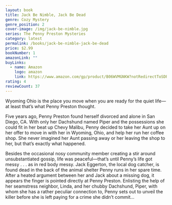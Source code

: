```yaml
---
layout: book
title: Jack Be Nimble, Jack Be Dead
genre: Cozy Mystery
genre_position: 2
cover-image: /img/jack-be-nimble.jpg
series: The Penny Preston Mysteries
category: latest
permalink: /books/jack-be-nimble-jack-be-dead
price: $2.99
bookNumber: 1
amazonLink: ""
buyLinks:
  - name: Amazon
    logo: amazon
    link: https://www.amazon.com/gp/product/B06WVMGNKW?notRedirectToSDP=1&ref_=dbs_mng_calw_0&storeType=ebooks
rating: 4
reviewCount: 37
---
```

Wyoming Ohio is the place you move when you are ready for the quiet life—at least that’s what Penny Preston thought.

Five years ago, Penny Preston found herself divorced and alone in San Diego, CA. With only her Dachshund named Piper and the possessions she could fit in her beat up Chevy Malibu, Penny decided to take her Aunt up on her offer to move in with her in Wyoming, Ohio, and help her run her coffee shop. She never imagined her Aunt passing away or her leaving the shop to her, but that’s exactly what happened.

Besides the occasional nosy community member creating a stir around unsubstantiated gossip, life was peaceful—that’s until Penny’s life got messy . . . as in red body messy. Jack Eggerton, the local dog catcher, is found dead in the back of the animal shelter Penny runs in her spare time. After a heated argument between her and Jack about a missing dog, it appears the finger is pointed directly at Penny Preston. Enlisting the help of her seamstress neighbor, Linda, and her chubby Dachshund, Piper, with whom she has a rather peculiar connection to, Penny sets out to unveil the killer before she is left paying for a crime she didn’t commit...
